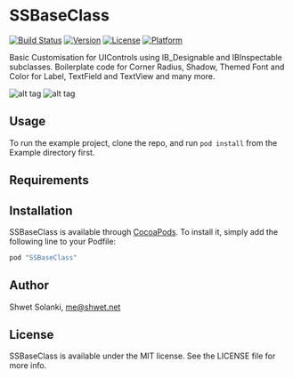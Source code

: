 # SSBaseClass

[![Build Status](https://travis-ci.org/shwetsolanki/SSBaseClass.svg?style=flat)](https://travis-ci.org/shwetsolanki/SSBaseClass)
[![Version](https://img.shields.io/cocoapods/v/SSBaseClass.svg?style=flat)](http://cocoapods.org/pods/SSBaseClass)
[![License](https://img.shields.io/cocoapods/l/SSBaseClass.svg?style=flat)](http://opensource.org/licenses/MIT)
[![Platform](https://img.shields.io/cocoapods/p/SSBaseClass.svg?style=flat)](http://cocoapods.org/pods/SSBaseClass)

Basic Customisation for UIControls using IB_Designable and IBInspectable subclasses. 
Boilerplate code for Corner Radius, Shadow, Themed Font and Color for Label, TextField and TextView and many more.

![alt tag](https://raw.github.com/shwetsolanki/SSBaseClass/master/Pod/Screenshots/screenshot1.png)
![alt tag](https://raw.github.com/shwetsolanki/SSBaseClass/master/Pod/Screenshots/screenshot2.png)

## Usage

To run the example project, clone the repo, and run `pod install` from the Example directory first.

## Requirements

## Installation

SSBaseClass is available through [CocoaPods](http://cocoapods.org). To install
it, simply add the following line to your Podfile:

```ruby
pod "SSBaseClass"
```

## Author

Shwet Solanki, me@shwet.net

## License

SSBaseClass is available under the MIT license. See the LICENSE file for more info.
